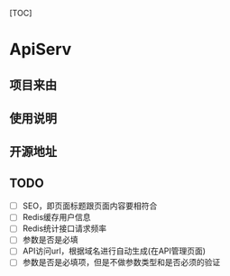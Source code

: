 [TOC]

# ApiServ

## 项目来由

## 使用说明

## 开源地址

## 





## TODO
- [ ] SEO，即页面标题跟页面内容要相符合
- [ ] Redis缓存用户信息
- [ ] Redis统计接口请求频率
- [ ] 参数是否是必填
- [ ] API访问url，根据域名进行自动生成(在API管理页面)
- [ ] 参数是否是必填项，但是不做参数类型和是否必须的验证